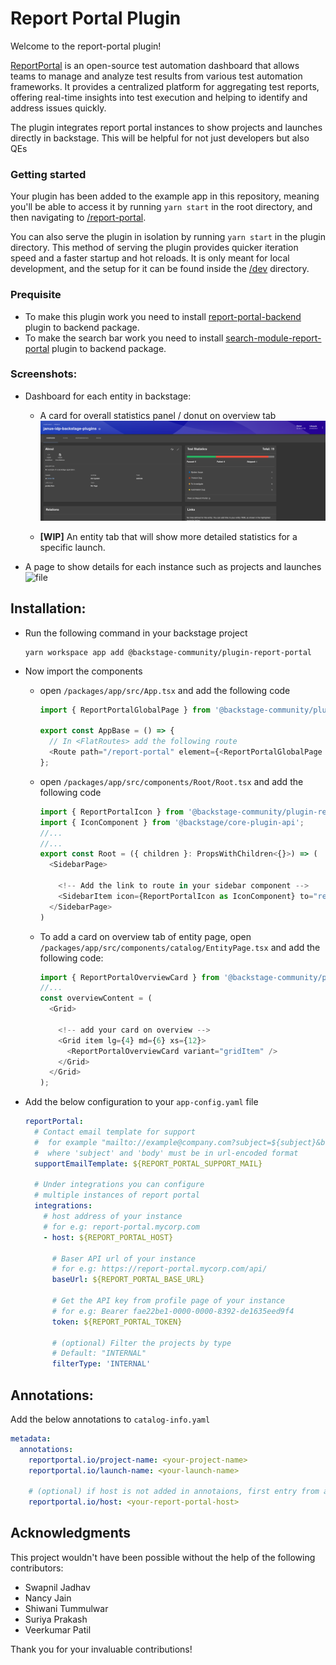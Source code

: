 # Report Portal Plugin

Welcome to the report-portal plugin!

[ReportPortal](https://reportportal.io) is an open-source test automation dashboard that allows teams to manage and analyze test results from various test automation frameworks. It provides a centralized platform for aggregating test reports, offering real-time insights into test execution and helping to identify and address issues quickly.

The plugin integrates report portal instances to show projects and launches directly in backstage. This will be helpful for not just developers but also QEs

### Getting started

Your plugin has been added to the example app in this repository, meaning you'll be able to access it by running `yarn start` in the root directory, and then navigating to [/report-portal](http://localhost:3000/report-portal).

You can also serve the plugin in isolation by running `yarn start` in the plugin directory.
This method of serving the plugin provides quicker iteration speed and a faster startup and hot reloads.
It is only meant for local development, and the setup for it can be found inside the [/dev](./dev) directory.

### Prequisite

- To make this plugin work you need to install [report-portal-backend](../report-portal-backend/) plugin to backend package.
- To make the search bar work you need to install [search-module-report-portal](../search-backend-module-report-portal-collator/) plugin to backend package.

### Screenshots:

- Dashboard for each entity in backstage:

  - A card for overall statistics panel / donut on overview tab
    ![image](./docs/images/overview-card.png)

  - **[WIP]** An entity tab that will show more detailed statistics for a specific launch.

- A page to show details for each instance such as projects and launches
  ![file](./docs/images/global-page.gif)

## Installation:

- Run the following command in your backstage project

  ```shell
  yarn workspace app add @backstage-community/plugin-report-portal
  ```

- Now import the components

  - open `/packages/app/src/App.tsx` and add the following code

    ```ts
    import { ReportPortalGlobalPage } from '@backstage-community/plugin-report-portal';

    export const AppBase = () => {
      // In <FlatRoutes> add the following route
      <Route path="/report-portal" element={<ReportPortalGlobalPage />} />;
    };
    ```

  - open `/packages/app/src/components/Root/Root.tsx` and add the following code

    ```ts
    import { ReportPortalIcon } from '@backstage-community/plugin-report-portal';
    import { IconComponent } from '@backstage/core-plugin-api';
    //...
    //...
    export const Root = ({ children }: PropsWithChildren<{}>) => (
      <SidebarPage>

        <!-- Add the link to route in your sidebar component -->
        <SidebarItem icon={ReportPortalIcon as IconComponent} to="report-portal" text="Report Portal" />
      </SidebarPage>
    )
    ```

  - To add a card on overview tab of entity page, open `/packages/app/src/components/catalog/EntityPage.tsx` and add the following code:

    ```js
    import { ReportPortalOverviewCard } from '@backstage-community/plugin-report-portal';
    //...
    const overviewContent = (
      <Grid>

        <!-- add your card on overview -->
        <Grid item lg={4} md={6} xs={12}>
          <ReportPortalOverviewCard variant="gridItem" />
        </Grid>
      </Grid>
    );
    ```

- Add the below configuration to your `app-config.yaml` file

  ```yaml
  reportPortal:
    # Contact email template for support
    #  for example "mailto://example@company.com?subject=${subject}&body=${body}"
    #  where 'subject' and 'body' must be in url-encoded format
    supportEmailTemplate: ${REPORT_PORTAL_SUPPORT_MAIL}

    # Under integrations you can configure
    # multiple instances of report portal
    integrations:
      # host address of your instance
      # for e.g: report-portal.mycorp.com
      - host: ${REPORT_PORTAL_HOST}

        # Baser API url of your instance
        # for e.g: https://report-portal.mycorp.com/api/
        baseUrl: ${REPORT_PORTAL_BASE_URL}

        # Get the API key from profile page of your instance
        # for e.g: Bearer fae22be1-0000-0000-8392-de1635eed9f4
        token: ${REPORT_PORTAL_TOKEN}

        # (optional) Filter the projects by type
        # Default: "INTERNAL"
        filterType: 'INTERNAL'
  ```

## Annotations:

Add the below annotations to `catalog-info.yaml`

```yaml
metadata:
  annotations:
    reportportal.io/project-name: <your-project-name>
    reportportal.io/launch-name: <your-launch-name>

    # (optional) if host is not added in annotaions, first entry from app-config will be used
    reportportal.io/host: <your-report-portal-host>
```

## Acknowledgments

This project wouldn't have been possible without the help of the following contributors:

- Swapnil Jadhav
- Nancy Jain
- Shiwani Tummulwar
- Suriya Prakash
- Veerkumar Patil

Thank you for your invaluable contributions!
